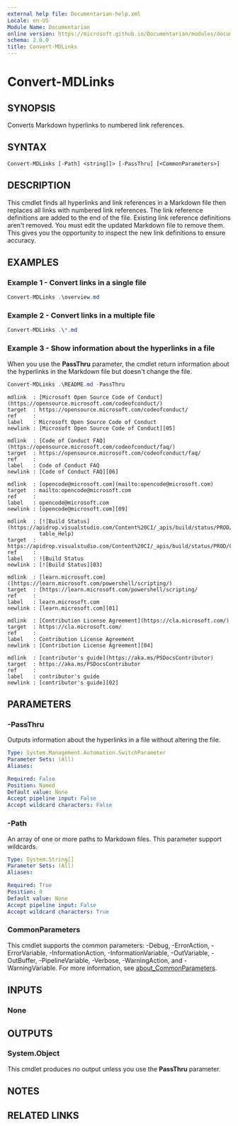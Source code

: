 ```yaml
---
external help file: Documentarian-help.xml
Locale: en-US
Module Name: Documentarian
online version: https://microsoft.github.io/Documentarian/modules/documentarian/reference/cmdlets/convert-mdlinks/
schema: 2.0.0
title: Convert-MDLinks
---
```


# Convert-MDLinks

## SYNOPSIS
Converts Markdown hyperlinks to numbered link references.

## SYNTAX

```
Convert-MDLinks [-Path] <string[]> [-PassThru] [<CommonParameters>]
```

## DESCRIPTION

This cmdlet finds all hyperlinks and link references in a Markdown file then replaces all links with
numbered link references. The link reference definitions are added to the end of the file. Existing
link reference definitions aren't removed. You must edit the updated Markdown file to remove them.
This gives you the opportunity to inspect the new link definitions to ensure accuracy.

## EXAMPLES

### Example 1 - Convert links in a single file

```powershell
Convert-MDLinks .\overview.md
```

### Example 2 - Convert links in a multiple file

```powershell
Convert-MDLinks .\*.md
```

### Example 3 - Show information about the hyperlinks in a file

When you use the **PassThru** parameter, the cmdlet return information about the hyperlinks in the
Markdown file but doesn't change the file.

```powershell
Convert-MDLinks .\README.md -PassThru
```

```Output
mdlink  : [Microsoft Open Source Code of Conduct](https://opensource.microsoft.com/codeofconduct/)
target  : https://opensource.microsoft.com/codeofconduct/
ref     :
label   : Microsoft Open Source Code of Conduct
newlink : [Microsoft Open Source Code of Conduct][05]

mdlink  : [Code of Conduct FAQ](https://opensource.microsoft.com/codeofconduct/faq/)
target  : https://opensource.microsoft.com/codeofconduct/faq/
ref     :
label   : Code of Conduct FAQ
newlink : [Code of Conduct FAQ][06]

mdlink  : [opencode@microsoft.com](mailto:opencode@microsoft.com)
target  : mailto:opencode@microsoft.com
ref     :
label   : opencode@microsoft.com
newlink : [opencode@microsoft.com][09]

mdlink  : [![Build Status](https://apidrop.visualstudio.com/Content%20CI/_apis/build/status/PROD/CabGen(PowerShell_Upda
          table_Help)
target  : https://apidrop.visualstudio.com/Content%20CI/_apis/build/status/PROD/CabGen(PowerShell_Updatable_Help
ref     :
label   : ![Build Status
newlink : [![Build Status][03]

mdlink  : [learn.microsoft.com]([https://learn.microsoft.com/powershell/scripting/)
target  : [https://learn.microsoft.com/powershell/scripting/
ref     :
label   : learn.microsoft.com
newlink : [learn.microsoft.com][01]

mdlink  : [Contribution License Agreement](https://cla.microsoft.com/)
target  : https://cla.microsoft.com/
ref     :
label   : Contribution License Agreement
newlink : [Contribution License Agreement][04]

mdlink  : [contributor's guide](https://aka.ms/PSDocsContributor)
target  : https://aka.ms/PSDocsContributor
ref     :
label   : contributor's guide
newlink : [contributor's guide][02]
```

## PARAMETERS

### -PassThru

Outputs information about the hyperlinks in a file without altering the file.

```yaml
Type: System.Management.Automation.SwitchParameter
Parameter Sets: (All)
Aliases:

Required: False
Position: Named
Default value: None
Accept pipeline input: False
Accept wildcard characters: False
```

### -Path

An array of one or more paths to Markdown files. This parameter support wildcards.

```yaml
Type: System.String[]
Parameter Sets: (All)
Aliases:

Required: True
Position: 0
Default value: None
Accept pipeline input: False
Accept wildcard characters: True
```

### CommonParameters

This cmdlet supports the common parameters: -Debug, -ErrorAction, -ErrorVariable,
-InformationAction, -InformationVariable, -OutVariable, -OutBuffer, -PipelineVariable, -Verbose,
-WarningAction, and -WarningVariable. For more information, see
[about_CommonParameters](http://go.microsoft.com/fwlink/?LinkID=113216).

## INPUTS

### None

## OUTPUTS

### System.Object

This cmdlet produces no output unless you use the **PassThru** parameter.

## NOTES

## RELATED LINKS
